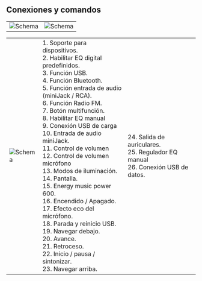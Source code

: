 ## Conexiones y comandos

| | |
|:-------|:-------|
|![Schema](http://static.energysistem.com/images/manuals/42360/59c36d97f1ac2.jpg)|![Schema](http://static.energysistem.com/images/manuals/42360/59c36e1f28f30.jpg)| <br> <br> <br>

|  |  |  |
|:-------|:-------|:-------|
|![Schema](http://static.energysistem.com/images/manuals/42360/59c370531d4fa.jpg)| 1. Soporte para dispositivos. <br> 2. Habilitar EQ digital predefinidos. <br> 3. Función USB. <br> 4. Función Bluetooth. <br> 5. Función entrada de audio <br> (miniJack / RCA). <br> 6. Función Radio FM. <br> 7. Botón multifunción. <br> 8. Habilitar EQ manual <br> 9. Conexión USB de carga <br> 10. Entrada de audio miniJack. <br> 11. Control de volumen <br> 12. Control de volumen micrófono <br> 13. Modos de iluminación. <br> 14. Pantalla. <br> 15. Energy music power 600. <br> 16. Encendido / Apagado. <br> 17. Efecto eco del micrófono. <br> 18. Parada y reinicio USB. <br> 19. Navegar debajo. <br> 20. Avance. <br> 21. Retroceso. <br> 22. Inicio / pausa / sintonizar. <br> 23. Navegar arriba. | 24. Salida de auriculares. <br> 25. Regulador EQ manual <br> 26. Conexión USB de datos. 




